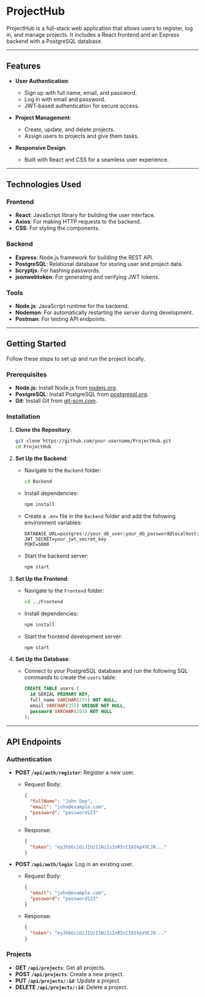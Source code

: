 # ProjectHub

ProjectHub is a full-stack web application that allows users to register, log in, and manage projects. It includes a React frontend and an Express backend with a PostgreSQL database.

---

## Features

- **User Authentication**:
  - Sign up with full name, email, and password.
  - Log in with email and password.
  - JWT-based authentication for secure access.

- **Project Management**:
  - Create, update, and delete projects.
  - Assign users to projects and give them tasks.

- **Responsive Design**:
  - Built with React and CSS for a seamless user experience.

---

## Technologies Used

### Frontend
- **React**: JavaScript library for building the user interface.
- **Axios**: For making HTTP requests to the backend.
- **CSS**: For styling the components.

### Backend
- **Express**: Node.js framework for building the REST API.
- **PostgreSQL**: Relational database for storing user and project data.
- **bcryptjs**: For hashing passwords.
- **jsonwebtoken**: For generating and verifying JWT tokens.

### Tools
- **Node.js**: JavaScript runtime for the backend.
- **Nodemon**: For automatically restarting the server during development.
- **Postman**: For testing API endpoints.

---

## Getting Started

Follow these steps to set up and run the project locally.

### Prerequisites

- **Node.js**: Install Node.js from [nodejs.org](https://nodejs.org/).
- **PostgreSQL**: Install PostgreSQL from [postgresql.org](https://www.postgresql.org/).
- **Git**: Install Git from [git-scm.com](https://git-scm.com/).

### Installation

1. **Clone the Repository**:
   ```bash
   git clone https://github.com/your-username/ProjectHub.git
   cd ProjectHub
   ```
2. **Set Up the Backend**:
   - Navigate to the `Backend` folder:
     ```bash
     cd Backend
     ```
   - Install dependencies:
     ```bash
     npm install
     ```
   - Create a `.env` file in the `Backend` folder and add the following environment variables:
     ```env
     DATABASE_URL=postgres://your_db_user:your_db_password@localhost:5432/your_db_name
     JWT_SECRET=your_jwt_secret_key
     PORT=5000
     ```
   - Start the backend server:
     ```bash
     npm start
     ```

3. **Set Up the Frontend**:
   - Navigate to the `Frontend` folder:
     ```bash
     cd ../Frontend
     ```
   - Install dependencies:
     ```bash
     npm install
     ```
   - Start the frontend development server:
     ```bash
     npm start
     ```

4. **Set Up the Database**:
   - Connect to your PostgreSQL database and run the following SQL commands to create the `users` table:
     ```sql
     CREATE TABLE users (
       id SERIAL PRIMARY KEY,
       full_name VARCHAR(255) NOT NULL,
       email VARCHAR(255) UNIQUE NOT NULL,
       password VARCHAR(255) NOT NULL
     );
     ```

---

## API Endpoints

### Authentication
- **POST `/api/auth/register`**: Register a new user.
  - Request Body:
    ```json
    {
      "fullName": "John Doe",
      "email": "john@example.com",
      "password": "password123"
    }
    ```
  - Response:
    ```json
    {
      "token": "eyJhbGciOiJIUzI1NiIsInR5cCI6IkpXVCJ9..."
    }
    ```

- **POST `/api/auth/login`**: Log in an existing user.
  - Request Body:
    ```json
    {
      "email": "john@example.com",
      "password": "password123"
    }
    ```
  - Response:
    ```json
    {
      "token": "eyJhbGciOiJIUzI1NiIsInR5cCI6IkpXVCJ9..."
    }
    ```

### Projects
- **GET `/api/projects`**: Get all projects.
- **POST `/api/projects`**: Create a new project.
- **PUT `/api/projects/:id`**: Update a project.
- **DELETE `/api/projects/:id`**: Delete a project.



